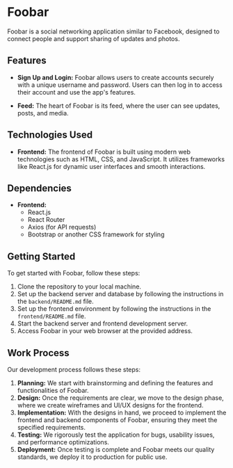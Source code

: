 # Foobar

Foobar is a social networking application similar to Facebook, designed to connect people and support sharing of updates and photos.

## Features

- **Sign Up and Login:** Foobar allows users to create accounts securely with a unique username and password. Users can then log in to access their account and use the app's features.

- **Feed:** The heart of Foobar is its feed, where the user can see updates, posts, and media. 

## Technologies Used

- **Frontend:** The frontend of Foobar is built using modern web technologies such as HTML, CSS, and JavaScript. It utilizes frameworks like React.js for dynamic user interfaces and smooth interactions.

## Dependencies

- **Frontend:**
  - React.js
  - React Router
  - Axios (for API requests)
  - Bootstrap or another CSS framework for styling

## Getting Started

To get started with Foobar, follow these steps:

1. Clone the repository to your local machine.
2. Set up the backend server and database by following the instructions in the `backend/README.md` file.
3. Set up the frontend environment by following the instructions in the `frontend/README.md` file.
4. Start the backend server and frontend development server.
5. Access Foobar in your web browser at the provided address.

## Work Process

Our development process follows these steps:

1. **Planning:** We start with brainstorming and defining the features and functionalities of Foobar.
2. **Design:** Once the requirements are clear, we move to the design phase, where we create wireframes and UI/UX designs for the frontend.
3. **Implementation:** With the designs in hand, we proceed to implement the frontend and backend components of Foobar, ensuring they meet the specified requirements.
4. **Testing:** We rigorously test the application for bugs, usability issues, and performance optimizations.
5. **Deployment:** Once testing is complete and Foobar meets our quality standards, we deploy it to production for public use.


